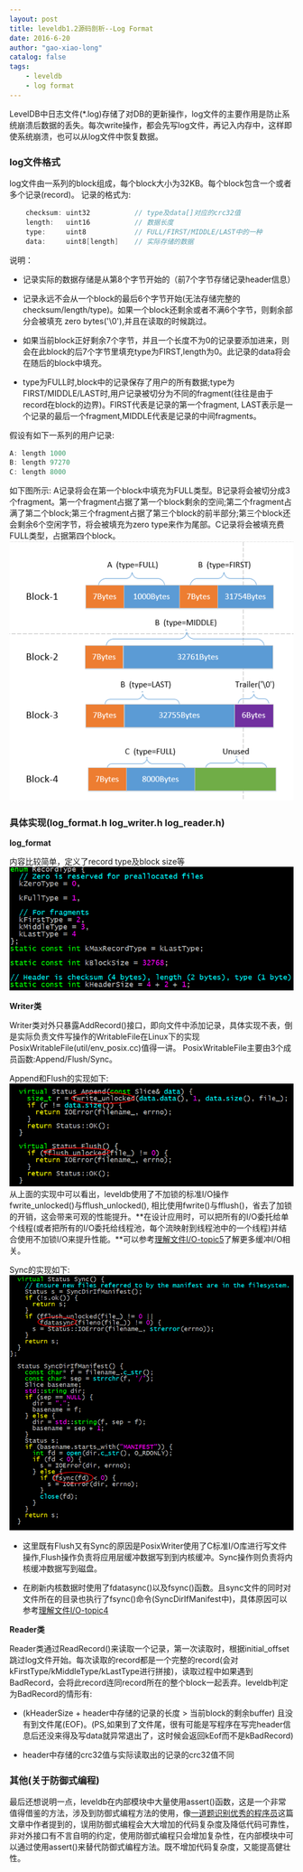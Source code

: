 ```yaml
---
layout: post
title: leveldb1.2源码剖析--Log Format
date: 2016-6-20
author: "gao-xiao-long"
catalog: false
tags:
    - leveldb
    - log format
---
```


LevelDB中日志文件(*.log)存储了对DB的更新操作，log文件的主要作用是防止系统崩溃后数据的丢失。每次write操作，都会先写log文件，再记入内存中，这样即使系统崩溃，也可以从log文件中恢复数据。

### log文件格式

log文件由一系列的block组成，每个block大小为32KB。每个block包含一个或者多个记录(record)。
记录的格式为:

```C++
    checksum: uint32           // type及data[]对应的crc32值
    length:   uint16           // 数据长度
    type:     uint8            // FULL/FIRST/MIDDLE/LAST中的一种
    data:     uint8[length]    // 实际存储的数据
```

说明：

* 记录实际的数据存储是从第8个字节开始的（前7个字节存储记录header信息）

* 记录永远不会从一个block的最后6个字节开始(无法存储完整的checksum/length/type)。如果一个block还剩余或者不满6个字节，则剩余部分会被填充 zero bytes('\0'),并且在读取的时候跳过。
* 如果当前block正好剩余7个字节，并且一个长度不为0的记录要添加进来，则会在此block的后7个字节里填充type为FIRST,length为0。此记录的data将会在随后的block中填充。
* type为FULL时,block中的记录保存了用户的所有数据;type为FIRST/MIDDLE/LAST时,用户记录被切分为不同的fragment(往往是由于record在block的边界)。FIRST代表是记录的第一个fragment, LAST表示是一个记录的最后一个fragment,MIDDLE代表是记录的中间fragments。

假设有如下一系列的用户记录:

```C++
A: length 1000
B: length 97270
C: length 8000
```

如下图所示: A记录将会在第一个block中填充为FULL类型。B记录将会被切分成3个fragment。第一个fragment占据了第一个block剩余的空间;第二个fragment占满了第二个block;第三个fragment占据了第三个block的前半部分;第三个block还会剩余6个空闲字节，将会被填充为zero type来作为尾部。C记录将会被填充费FULL类型，占据第四个block。
![整体结构图](/img/in-post/leveldb/block_format.png)

### 具体实现(log_format.h log_writer.h log_reader.h)

**log_format**

内容比较简单，定义了record type及block size等
![log_format](/img/in-post/leveldb/log_format.png)

**Writer类**

Writer类对外只暴露AddRecord()接口，即向文件中添加记录，具体实现不表，倒是实际负责文件写操作的WritableFile在Linux下的实现PosixWritableFile(util/env_posix.cc)值得一讲。
PosixWritableFile主要由3个成员函数:Append/Flush/Sync。

Append和Flush的实现如下:
![append/flush](/img/in-post/leveldb/append_flush.png)
从上面的实现中可以看出，leveldb使用了不加锁的标准I/O操作fwrite_unlocked()与fflush_unlocked(), 相比使用fwrite()与fflush()，省去了加锁的开销，这会带来可观的性能提升。**在设计应用时，可以把所有的I/O委托给单个线程(或者把所有的I/O委托给线程池，每个流映射到线程池中的一个线程)并结合使用不加锁I/O来提升性能。**可以参考[理解文件I/O-topic5](http://gao-xiao-long.github.io/2016/04/13/file-io/#topic5-io)了解更多缓冲I/O相关。

Sync的实现如下:
![sync](/img/in-post/leveldb/write_sync.png)

* 这里既有Flush又有Sync的原因是PosixWriter使用了C标准I/O库进行写文件操作,Flush操作负责将应用层缓冲数据写到到内核缓冲。Sync操作则负责将内核缓冲数据写到磁盘。

* 在刷新内核数据时使用了fdatasync()以及fsync()函数。且sync文件的同时对文件所在的目录也执行了fsync()命令(SyncDirIfManifest中)，具体原因可以参考[理解文件I/O-topic4](http://gao-xiao-long.github.io/2016/04/13/file-io/#topic4-io)

**Reader类**

Reader类通过ReadRecord()来读取一个记录，第一次读取时，根据initial_offset跳过log文件开始。每次读取的record都是一个完整的record(会对kFirstType/kMiddleType/kLastType进行拼接)，读取过程中如果遇到BadRecord，会将此record连同record所在的整个block一起丢弃。leveldb判定为BadRecord的情形有:

* (kHeaderSize + header中存储的记录的长度 > 当前block的剩余buffer) 且没有到文件尾(EOF)。(PS,如果到了文件尾，很有可能是写程序在写完header信息后还没来得及写data就异常退出了，这时候会返回kEof而不是kBadRecord)

* header中存储的crc32值与实际读取出的记录的crc32值不同

### 其他(关于防御式编程)
最后还想说明一点，leveldb在内部模块中大量使用assert()函数，这是一个非常值得借鉴的方法，涉及到防御式编程方法的使用，像[一道题识别优秀的程序员](http://blog.jobbole.com/101801/)这篇文章中作者提到的，误用防御式编程会大大增加的代码复杂度及降低代码可靠性，非对外接口有不言自明的约定，使用防御式编程只会增加复杂性，在内部模块中可以通过使用assert()来替代防御式编程方法。既不增加代码复杂度，又能提高健壮性。
